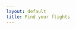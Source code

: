 ```yaml
---
layout: default
title: Find your flights
---
```


<div
  data-skyscanner-widget="SearchWidget"
  data-locale="en-GB"
  data-market="UK"
  data-currency="GBP"
  data-hide-powered-by="true"
></div>
<script src="https://widgets.skyscanner.net/widget-server/js/loader.js" async></script>